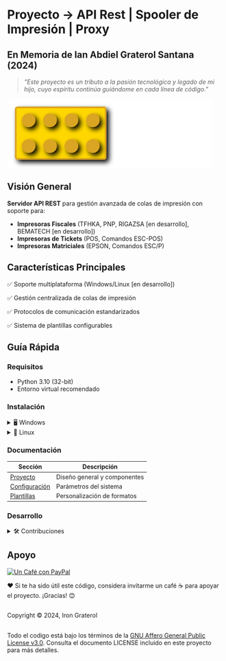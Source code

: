 # Proyecto -> API Rest | Spooler de Impresión | Proxy

## En Memoria de Ian Abdiel Graterol Santana (2024)

> *"Este proyecto es un tributo a la pasión tecnológica y legado de mi hijo, cuyo espíritu continúa guiándome en cada línea de código."*

![I will love you forever](resources/block.svg)

## Visión General

**Servidor API REST** para gestión avanzada de colas de impresión con soporte para:

- **Impresoras Fiscales** (TFHKA, PNP, RIGAZSA [en desarrollo], BEMATECH [en desarrollo])
- **Impresoras de Tickets** (POS, Comandos ESC-POS)
- **Impresoras Matriciales** (EPSON, Comandos ESC/P)

## Características Principales

✅ Soporte multiplataforma (Windows/Linux [en desarrollo])

✅ Gestión centralizada de colas de impresión

✅ Protocolos de comunicación estandarizados

✅ Sistema de plantillas configurables

## Guía Rápida

### Requisitos

- Python 3.10 (32-bit)
- Entorno virtual recomendado

### Instalación

<details>
<summary>🖥️ Windows</summary>

1. Instalar [Python 3.10 32-bit](https://www.python.org/ftp/python/3.10.0/python-3.10.0.exe)
```bash
git clone https://github.com/eyngroup/api_printer_server.git
cd api_printer_server
python -m venv .venv
.venv\Scripts\activate
python.exe -m pip install --upgrade pip
pip install -r requirements.txt
python setup.py build
```
</details>

<details>
<summary>🐧 Linux</summary>
  
* En proyecto con la adecuación e implementación de los módulos suministrados en "controllers".

</details>

### Documentación

| Sección | Descripción |
|---------|-------------|
| [Proyecto](docs/project.md) | Diseño general y componentes |
| [Configuración](config/config.md) | Parámetros del sistema |
| [Plantillas](templates/templates.md) | Personalización de formatos |

### Desarrollo

<details>
<summary>🛠️ Contribuciones</summary>

1. Revisar [issues abiertos](https://github.com/eyngroup/repo/issues)
2. Crear nuevo issue para propuestas
3. Actualizar documentación relacionada
</details>

## Apoyo

[![Un Café con PayPal](https://img.shields.io/badge/Cafe-PayPal-blue)](https://paypal.me/irongraterol)

<summary>❤️ Si te ha sido útil este código, considera invitarme un café ☕ para apoyar el proyecto. ¡Gracias! 😊 </summary>


##
Copyright © 2024, Iron Graterol

##
Todo el codigo está bajo los términos de la [GNU Affero General Public License v3.0](https://www.gnu.org/licenses/agpl-3.0.html).
Consulta el documento LICENSE incluido en este proyecto para más detalles.
